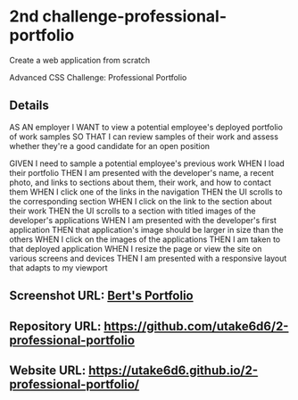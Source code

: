<h1>2nd challenge-professional-portfolio
</h1>
Create a web application from scratch

<p>Advanced CSS Challenge: Professional Portfolio
</p>

<h2>
Details
</h2>

<p>
AS AN employer
I WANT to view a potential employee's deployed portfolio of work samples
SO THAT I can review samples of their work and assess whether they're a good candidate for an open position
</p>

<p>
GIVEN I need to sample a potential employee's previous work
WHEN I load their portfolio
THEN I am presented with the developer's name, a recent photo, and links to sections about them, their work, and how to contact them
WHEN I click one of the links in the navigation
THEN the UI scrolls to the corresponding section
WHEN I click on the link to the section about their work
THEN the UI scrolls to a section with titled images of the developer's applications
WHEN I am presented with the developer's first application
THEN that application's image should be larger in size than the others
WHEN I click on the images of the applications
THEN I am taken to that deployed application
WHEN I resize the page or view the site on various screens and devices
THEN I am presented with a responsive layout that adapts to my viewport
</p>

<h2>
Screenshot URL:
<a href=""</a>Bert's Portfolio</a>
</h2>

<h2>
Repository URL:
<a href="https://github.com/utake6d6/2-professional-portfolio"</a>https://github.com/utake6d6/2-professional-portfolio</a>
</h2>

<h2>
Website URL:
<a href="https://utake6d6.github.io/2-professional-portfolio/"</a>https://utake6d6.github.io/2-professional-portfolio/</a>
</h2>
